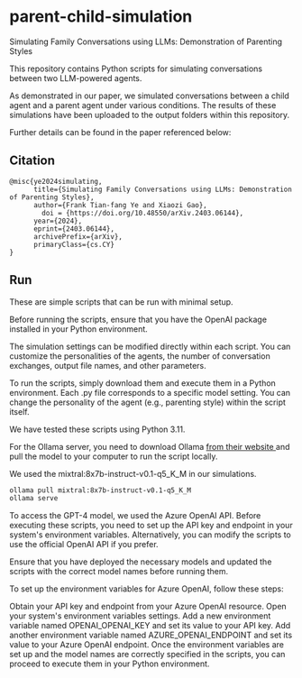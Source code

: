 # parent-child-simulation
 Simulating Family Conversations using LLMs: Demonstration of Parenting Styles

This repository contains Python scripts for simulating conversations between two LLM-powered agents.

As demonstrated in our paper, we simulated conversations between a child agent and a parent agent under various conditions. The results of these simulations have been uploaded to the output folders within this repository.

Further details can be found in the paper referenced below:

## Citation

```
@misc{ye2024simulating,
      title={Simulating Family Conversations using LLMs: Demonstration of Parenting Styles}, 
      author={Frank Tian-fang Ye and Xiaozi Gao},
     	doi = {https://doi.org/10.48550/arXiv.2403.06144},
      year={2024},
      eprint={2403.06144},
      archivePrefix={arXiv},
      primaryClass={cs.CY}
}
```

## Run
These are simple scripts that can be run with minimal setup.

Before running the scripts, ensure that you have the OpenAI package installed in your Python environment.

The simulation settings can be modified directly within each script. You can customize the personalities of the agents, the number of conversation exchanges, output file names, and other parameters.

To run the scripts, simply download them and execute them in a Python environment. Each .py file corresponds to a specific model setting. You can change the personality of the agent (e.g., parenting style) within the script itself.

We have tested these scripts using Python 3.11.

For the Ollama server, you need to download Ollama <a href="https://ollama.com/" target="_blank"> from their website </a> and pull the model to your computer to run the script locally. 

We used the mixtral:8x7b-instruct-v0.1-q5_K_M in our simulations.
```bash
ollama pull mixtral:8x7b-instruct-v0.1-q5_K_M
ollama serve
```

To access the GPT-4 model, we used the Azure OpenAI API. Before executing these scripts, you need to set up the API key and endpoint in your system's environment variables. Alternatively, you can modify the scripts to use the official OpenAI API if you prefer.

Ensure that you have deployed the necessary models and updated the scripts with the correct model names before running them.

To set up the environment variables for Azure OpenAI, follow these steps:

Obtain your API key and endpoint from your Azure OpenAI resource.
Open your system's environment variables settings.
Add a new environment variable named OPENAI_OPENAI_KEY and set its value to your API key.
Add another environment variable named AZURE_OPENAI_ENDPOINT and set its value to your Azure OpenAI endpoint.
Once the environment variables are set up and the model names are correctly specified in the scripts, you can proceed to execute them in your Python environment.
